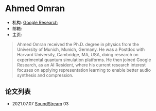 # Ahmed Omran

- 机构: [Google Research](../Institutions/Google.md)
- 邮箱:
- 主页:

> Ahmed Omran received the Ph.D. degree in physics from the University of Munich, Munich, Germany.
> He was a Postdoc with Harvard University, Cambridge, MA, USA, doing research on experimental quantum simulation platforms. He then joined Google Research, as an AI Resident, where his current research interest focuses on applying representation learning to enable better audio synthesis and compression.

## 论文列表

- 2021.07.07 [SoundStream](../Models/Speech_Neural_Codec/2021.07.07_SoundStream.md) 03